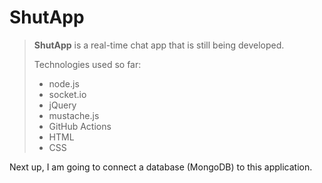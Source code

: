# ShutApp

>**ShutApp** is a real-time chat app that is still being developed.
>
>Technologies used so far:
>- node.js
>- socket.io
>- jQuery
>- mustache.js
>- GitHub Actions
>- HTML
>- CSS

Next up, I am going to connect a database (MongoDB) to this application.
